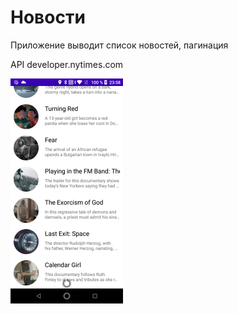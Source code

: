 # Новости

Приложение выводит список новостей, пагинация

API developer.nytimes.com 

![alt tag](/screen/1.png)